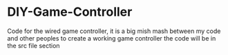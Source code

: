 # DIY-Game-Controller
Code for the wired game controller, it is a big mish mash between my code and other peoples to create a working game controller
the code will be in the src file section
